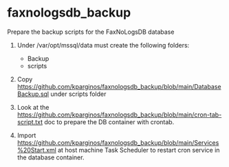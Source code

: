 # faxnologsdb_backup
Prepare the backup scripts for the FaxNoLogsDB database

1. Under /var/opt/mssql/data must create the following folders:  
    - Backup
    - scripts

2. Copy https://github.com/kparginos/faxnologsdb_backup/blob/main/DatabaseBackup.sql under scripts folder
3. Look at the https://github.com/kparginos/faxnologsdb_backup/blob/main/cron-tab-script.txt doc to prepare the DB container with crontab.
4. Import https://github.com/kparginos/faxnologsdb_backup/blob/main/Services%20Start.xml at host machine Task Scheduler to restart cron service in the database container.
